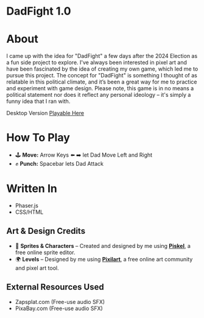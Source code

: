 # DadFight 1.0

# About
I came up with the idea for "DadFight" a few days after the 2024 Election as a fun side project to explore. I've always been interested in pixel art and have been fascinated by the idea of creating my own game, which led me to pursue this project. The concept for "DadFight" is something I thought of as relatable in this political climate, and it’s been a great way for me to practice and experiment with game design. Please note, this game is in no means a political statement nor does it reflect any personal ideology – it's simply a funny idea that I ran with.

Desktop Version
<a href="https://alexandersuglio.github.io/DadFight/"> Playable Here </a>

# How To Play
- 🕹 **Move:** Arrow Keys ⬅️ ➡️ let Dad Move Left and Right
- ✊ **Punch:** Spacebar lets Dad Attack

# Written In
- Phaser.js
- CSS/HTML

## Art & Design Credits  
- 🎨 **Sprites & Characters** – Created and designed by me using [**Piskel**](https://www.piskelapp.com), a free online sprite editor.  
- 🌍 **Levels** – Designed by me using [**Pixilart**](https://www.pixilart.com), a free online art community and pixel art tool.

## External Resources Used
- Zapsplat.com (Free-use audio SFX)
- PixaBay.com (Free-use audio SFX) 
